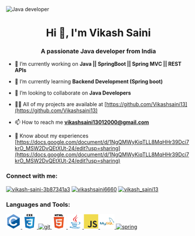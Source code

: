 <p><img align="center" src="https://media0.giphy.com/media/qgQUggAC3Pfv687qPC/giphy.gif" alt="Java developer" /></p>
 
<h1 align="center">Hi 👋, I'm Vikash Saini</h1>
<h3 align="center">A passionate Java developer from India</h3>

- 🔭 I’m currently working on **Java || SpringBoot || Spring MVC || REST APIs**

- 🌱 I’m currently learning **Backend Development (Spring boot)**

- 👯 I’m looking to collaborate on **Java Developers**

- 👨‍💻 All of my projects are available at [https://github.com/Vikashsaini13](https://github.com/Vikashsaini13)

- 📫 How to reach me **vikashsaini13012000@gmail.com**

- 📄 Know about my experiences [https://docs.google.com/document/d/1NgQMWyKiqTLL8MqHHr39Dci7krO_MSW2DvQEtXUt-24/edit?usp=sharing](https://docs.google.com/document/d/1NgQMWyKiqTLL8MqHHr39Dci7krO_MSW2DvQEtXUt-24/edit?usp=sharing)

<h3 align="left">Connect with me:</h3>
<p align="left">
<a href="https://linkedin.com/in/vikash-saini-3b87341a3" target="blank"><img align="center" src="https://raw.githubusercontent.com/rahuldkjain/github-profile-readme-generator/master/src/images/icons/Social/linked-in-alt.svg" alt="vikash-saini-3b87341a3" height="30" width="40" /></a>
<a href="https://instagram.com/vikashsaini6660" target="blank"><img align="center" src="https://raw.githubusercontent.com/rahuldkjain/github-profile-readme-generator/master/src/images/icons/Social/instagram.svg" alt="vikashsaini6660" height="30" width="40" /></a>
<a href="https://www.leetcode.com/vikash_saini13" target="blank"><img align="center" src="https://raw.githubusercontent.com/rahuldkjain/github-profile-readme-generator/master/src/images/icons/Social/leet-code.svg" alt="vikash_saini13" height="30" width="40" /></a>
</p>

<h3 align="left">Languages and Tools:</h3>
<p align="left"> <a href="https://www.cprogramming.com/" target="_blank" rel="noreferrer"> <img src="https://raw.githubusercontent.com/devicons/devicon/master/icons/c/c-original.svg" alt="c" width="40" height="40"/> </a> <a href="https://www.w3schools.com/css/" target="_blank" rel="noreferrer"> <img src="https://raw.githubusercontent.com/devicons/devicon/master/icons/css3/css3-original-wordmark.svg" alt="css3" width="40" height="40"/> </a> <a href="https://git-scm.com/" target="_blank" rel="noreferrer"> <img src="https://www.vectorlogo.zone/logos/git-scm/git-scm-icon.svg" alt="git" width="40" height="40"/> </a> <a href="https://www.w3.org/html/" target="_blank" rel="noreferrer"> <img src="https://raw.githubusercontent.com/devicons/devicon/master/icons/html5/html5-original-wordmark.svg" alt="html5" width="40" height="40"/> </a> <a href="https://www.java.com" target="_blank" rel="noreferrer"> <img src="https://raw.githubusercontent.com/devicons/devicon/master/icons/java/java-original.svg" alt="java" width="40" height="40"/> </a> <a href="https://developer.mozilla.org/en-US/docs/Web/JavaScript" target="_blank" rel="noreferrer"> <img src="https://raw.githubusercontent.com/devicons/devicon/master/icons/javascript/javascript-original.svg" alt="javascript" width="40" height="40"/> </a> <a href="https://www.mysql.com/" target="_blank" rel="noreferrer"> <img src="https://raw.githubusercontent.com/devicons/devicon/master/icons/mysql/mysql-original-wordmark.svg" alt="mysql" width="40" height="40"/> </a> <a href="https://spring.io/" target="_blank" rel="noreferrer"> <img src="https://www.vectorlogo.zone/logos/springio/springio-icon.svg" alt="spring" width="40" height="40"/> </a> </p>

